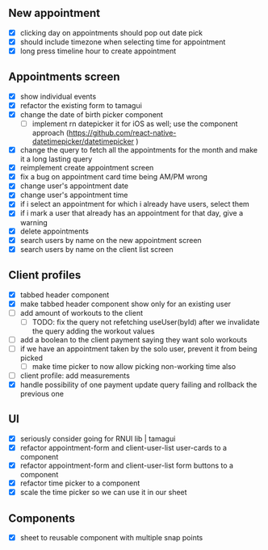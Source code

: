 ## New appointment

- [x] clicking day on appointments should pop out date pick
- [x] should include timezone when selecting time for appointment
- [x] long press timeline hour to create appointment

## Appointments screen

- [x] show individual events
- [x] refactor the existing form to tamagui
- [x] change the date of birth picker component
  - [ ] implement rn datepicker it for iOS as well; use the component approach (https://github.com/react-native-datetimepicker/datetimepicker )
- [x] change the query to fetch all the appointments for the month and make it a long lasting query
- [x] reimplement create appointment screen
- [x] fix a bug on appointment card time being AM/PM wrong
- [x] change user's appointment date
- [x] change user's appointment time
- [x] if i select an appointment for which i already have users, select them
- [x] if i mark a user that already has an appointment for that day, give a warning
- [x] delete appointments
- [x] search users by name on the new appointment screen
- [x] search users by name on the client list screen

## Client profiles

- [x] tabbed header component
- [x] make tabbed header component show only for an existing user
- [ ] add amount of workouts to the client
  - [ ] TODO: fix the query not refetching useUser(byId) after we invalidate the query adding the workout values
- [ ] add a boolean to the client payment saying they want solo workouts
- [ ] if we have an appointment taken by the solo user, prevent it from being picked
  - [ ] make time picker to now allow picking non-working time also
- [ ] client profile: add measurements
- [x] handle possibility of one payment update query failing and rollback the previous one

## UI

- [x] seriously consider going for RNUI lib | tamagui
- [x] refactor appointment-form and client-user-list user-cards to a component
- [x] refactor appointment-form and client-user-list form buttons to a component
- [x] refactor time picker to a component
- [x] scale the time picker so we can use it in our sheet

## Components

- [x] sheet to reusable component with multiple snap points
